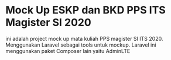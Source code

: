 # Mock Up ESKP dan BKD PPS ITS Magister SI 2020

ini adalah project mock up mata kuliah PPS magister SI ITS 2020. Menggunakan Laravel sebagai tools untuk mockup. Laravel ini menggunakan paket Composer lain yaitu AdminLTE

